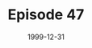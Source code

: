 ---
layout: podcast
title: Episode 47 
number: 47
subtitle: 
summary: 
date: 1999-12-31
location: https://dl.dropboxusercontent.com/s/vibjfgkv5oomw7b/watir_podcast_47.mp3?dl=0
size: 2,501,194
duration: 5:12
---